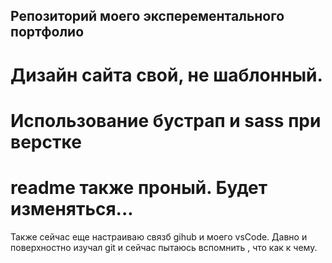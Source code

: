 ## Репозиторий моего эксперементального портфолио
# Дизайн сайта свой, не шаблонный.

# Использование бустрап и sass при верстке
# readme также проный. Будет изменяться...

Также сейчас еще настраиваю связб gihub и моего vsCode. Давно и поверхностно изучал git и сейчас пытаюсь вспомнить , что как к чему. 